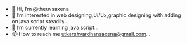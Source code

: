 - 👋 Hi, I’m @theuvsaxena
- 👀 I’m interested in web designing,Ui/Ux,graphic designing with adding on java script steadily...
- 🌱 I’m currently learning java script...
- 📫 How to reach me utkarshvardhansaxena@gmail.com...

<!---
theuvsaxena/theuvsaxena is a ✨ special ✨ repository because its `README.md` (this file) appears on your GitHub profile.
You can click the Preview link to take a look at your changes.
--->
